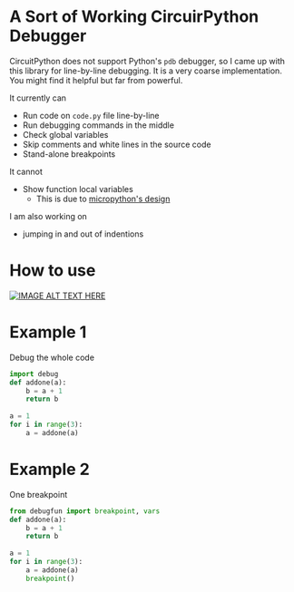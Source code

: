 # A Sort of Working CircuirPython Debugger
CircuitPython does not support Python's `pdb` debugger,
so I came up with this library for line-by-line debugging.
It is a very coarse implementation.
You might find it helpful but far from powerful.

It currently can
- Run code on `code.py` file line-by-line
- Run debugging commands in the middle
- Check global variables
- Skip comments and white lines in the source code
- Stand-alone breakpoints

It cannot
- Show function local variables
    - This is due to [micropython's design](https://github.com/micropython/micropython/wiki/Differences#differences-by-design)

I am also working on
- jumping in and out of indentions
# How to use
[![IMAGE ALT TEXT HERE](https://img.youtube.com/vi/gas35_1G3Fg/0.jpg)](https://www.youtube.com/watch?v=gas35_1G3Fg)

# Example 1
Debug the whole code
``` python
import debug
def addone(a):
    b = a + 1
    return b
    
a = 1
for i in range(3):
    a = addone(a)
```

# Example 2
One breakpoint
``` python
from debugfun import breakpoint, vars
def addone(a):
    b = a + 1
    return b
    
a = 1
for i in range(3):
    a = addone(a)
    breakpoint()
```